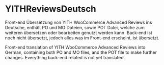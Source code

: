 # YITHReviewsDeutsch
Front-end Übersetzung von YITH WooCommerce Advanced Reviews ins Deutsche, enthält PO und MO Dateien, sowie POT Datei, welche zum weiteren übersetzen oder bearbeiten genutzt werden kann. Back-end ist noch nicht übersetzt, jedoch alles was im Front-end erscheint, ist übersetzt.

Front-end translation of YITH WooCommerce Advanced Reviews into German, containing both PO and MO files, and the POT file to make further changes. Everything back-end related is not yet translated.
